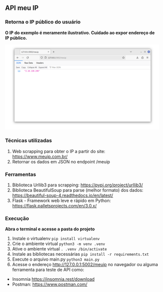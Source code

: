 ## API meu IP
### Retorna o IP público do usuário
**O IP do exemplo é meramente ilustrativo. Cuidado ao expor endereço de IP público.**

![API Meu IP](https://github.com/joselinosantos/api-meu-ip/blob/main/meu_ip.png)

### Técnicas utilizadas
1. Web scrapping para obter o IP a partir do site: https://www.meuip.com.br/
2. Retornar os dados em JSON no endpoint /meuip

### Ferramentas
1. Biblioteca Urllib3 para scrapping: https://pypi.org/project/urllib3/
2. Biblioteca BeautifulSoup para parse (melhor formato) dos dados: https://beautiful-soup-4.readthedocs.io/en/latest/
3. Flask - Framework web leve e rápido em Python: https://flask.palletsprojects.com/en/3.0.x/

### Execução
**Abra o terminal e acesse a pasta do projeto**
1. Instale o virtualenv
`pip install virtualenv`
2. Crie o ambiente virtual
`python3 -m venv .venv`
3. Ative o ambiente virtual
`. .venv /bin/activate`
4. Instale as bibliotecas necessárias
`pip install -r requirements.txt`
5. Execute o arquivo main.py
`python3 main.py`
6. Acesse o endereço http://127.0.0.1:5002/meuip no navegador ou alguma ferramenta para teste de API como: 
  * Insomnia https://insomnia.rest/download
  * Postman: https://www.postman.com/
